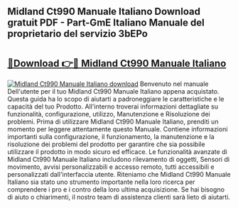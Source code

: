 ## Midland Ct990 Manuale Italiano Download gratuit PDF - Part-GmE Italiano Manuale del proprietario del servizio 3bEPo

# <h2><a href="http://dfaig48.blite.top/?on=Midland+Ct990+Manuale+Italiano">🔗Download 👉🔴 Midland Ct990 Manuale Italiano</a></h2>

[![Midland Ct990 Manuale Italiano download](https://i.imgur.com/lujVjoI.png)](http://dfaig48.blite.top/?on=Midland+Ct990+Manuale+Italiano)
Benvenuto nel manuale Dell'utente per il tuo Midland Ct990 Manuale Italiano appena acquistato. Questa guida ha lo scopo di aiutarti a padroneggiare le caratteristiche e le capacità del tuo Prodotto. All'interno troverai informazioni dettagliate su funzionalità, configurazione, utilizzo, Manutenzione e Risoluzione dei problemi. Prima di utilizzare Midland Ct990 Manuale Italiano, prenditi un momento per leggere attentamente questo Manuale. Contiene informazioni importanti sulla configurazione, il funzionamento, la manutenzione e la risoluzione dei problemi del prodotto per garantire che sia possibile utilizzare il prodotto in modo sicuro ed efficace. Le funzionalità avanzate di Midland Ct990 Manuale Italiano includono rilevamento di oggetti, Sensori di movimento, avvisi personalizzabili e accesso remoto, tutti accessibili e personalizzati dall'interfaccia utente. Riteniamo che Midland Ct990 Manuale Italiano sia stato uno strumento importante nella loro ricerca per comprendere i pro e i contro della loro ultima acquisizione. Se hai bisogno di aiuto o chiarimenti, il nostro team di assistenza clienti sarà lieto di aiutarti.
